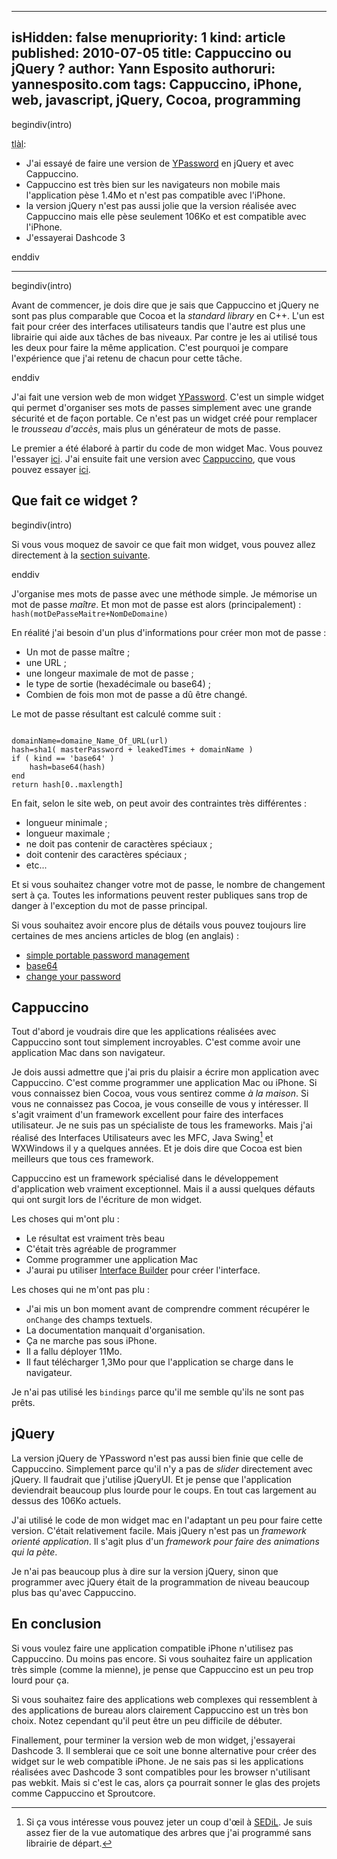 -----
isHidden:       false
menupriority:   1
kind:           article
published: 2010-07-05
title: Cappuccino ou jQuery ?
author: Yann Esposito
authoruri: yannesposito.com
tags:  Cappuccino, iPhone, web, javascript, jQuery, Cocoa, programming
-----

begindiv(intro)

<abbr title="Trop long à lire">tlàl</abbr>:

* J'ai essayé de faire une version de [YPassword](http://yannesposito.com/Softwares/YPassword.html) en jQuery et avec Cappuccino.
* Cappuccino est très bien sur les navigateurs non mobile mais l'application pèse 1.4Mo et n'est pas compatible avec l'iPhone.
* la version jQuery n'est pas aussi jolie que la version réalisée avec Cappuccino mais elle pèse seulement 106Ko et est compatible avec l'iPhone.
* J'essayerai Dashcode 3

enddiv

---

begindiv(intro)

Avant de commencer, je dois dire que je sais que Cappuccino et jQuery ne sont pas plus comparable que Cocoa et la *standard library* en C++. L'un est fait pour créer des interfaces utilisateurs tandis que l'autre est plus une librairie qui aide aux tâches de bas niveaux.
Par contre je les ai utilisé tous les deux pour faire la même application. C'est pourquoi je compare l'expérience que j'ai retenu de chacun pour cette tâche.

enddiv

J'ai fait une version web de mon widget [YPassword](http://yannesposito.com/Softwares/YPassword.html).
C'est un simple widget qui permet d'organiser ses mots de passes simplement avec une grande sécurité et de façon portable. 
Ce n'est pas un widget créé pour remplacer le *trousseau d'accès*, mais
plus un générateur de mots de passe.

Le premier a été élaboré à partir du code de mon widget Mac.
Vous pouvez l'essayer [ici](http://yannesposito.com/YPassword.old).
J'ai ensuite fait une version avec [Cappuccino](http://cappuccino.org), que vous pouvez  essayer [ici](http://yannesposito.com/YPassword).

## Que fait ce widget ?

begindiv(intro)

Si vous vous moquez de savoir ce que fait mon widget, vous pouvez allez directement à la [section suivante](#cappuccino).

enddiv

J'organise mes mots de passe avec une méthode simple.
Je mémorise un mot de passe *maître*. Et mon mot de passe est alors (principalement) : 
<code class="ruby">hash(motDePasseMaitre+NomDeDomaine)</code>

En réalité j'ai besoin d'un plus d'informations pour créer mon mot de passe :

* Un mot de passe maître ;
* une URL ;
* une longeur maximale de mot de passe ;
* le type de sortie (hexadécimale ou base64) ;
* Combien de fois mon mot de passe a dû être changé.

Le mot de passe résultant est calculé comme suit :

<code class="ruby">
domainName=domaine_Name_Of_URL(url)
hash=sha1( masterPassword + leakedTimes + domainName )
if ( kind == 'base64' )
    hash=base64(hash)
end
return hash[0..maxlength]
</code>

En fait, selon le site web, on peut avoir des contraintes très différentes :

* longueur minimale ;
* longueur maximale ;
* ne doit pas contenir de caractères spéciaux ;
* doit contenir des caractères spéciaux ;
* etc...

Et si vous souhaitez changer votre mot de passe, le nombre de changement sert à ça.
Toutes les informations peuvent rester publiques sans trop de danger à l'exception du mot de passe principal.

Si vous souhaitez avoir encore plus de détails vous pouvez toujours lire certaines de mes anciens articles de blog (en anglais) :

* [simple portable password management](http://yannesposito.com/YBlog/Computer/Entr%C3%A9es/2008/7/30_Easy%2C_secure_and_portable_password_management_system.html)
* [base64](http://yannesposito.com/YBlog/Computer/Entrées/2009/3/15_Shorter_Password_with_the_same_efficiency.html)
* [change your password](http://yannesposito.com/YBlog/Computer/Entr%C3%A9es/2009/4/11_Be_able_to_change_your_password.html)

## Cappuccino

Tout d'abord je voudrais dire que les applications réalisées avec Cappuccino sont tout simplement incroyables.
C'est comme avoir une application Mac dans son navigateur.

Je dois aussi admettre que j'ai pris du plaisir a écrire mon application avec Cappuccino.
C'est comme programmer une application Mac ou iPhone.
Si vous connaissez bien Cocoa, vous vous sentirez comme *à la maison*.
Si vous ne connaissez pas Cocoa, je vous conseille de vous y intéresser.
Il s'agit vraiment d'un framework excellent pour faire des interfaces utilisateur.
Je ne suis pas un spécialiste de tous les frameworks.
Mais j'ai réalisé des Interfaces Utilisateurs avec les MFC, Java Swing[^1] et WXWindows il y a quelques années.
Et je dois dire que Cocoa est bien meilleurs que tous ces framework.

[^1]: Si ça vous intéresse vous pouvez jeter un coup d'œil à [SEDiL](http://labh-curien.univ-st-etienne.fr/informatique/SEDiL/). Je suis assez fier de la vue automatique des arbres que j'ai programmé sans librairie de départ.

Cappuccino est un framework spécialisé dans le développement d'application web vraiment exceptionnel. Mais il a aussi quelques défauts qui ont surgit lors de l'écriture de mon widget.

Les choses qui m'ont plu :

* Le résultat est vraiment très beau
* C'était très agréable de programmer
* Comme programmer une application Mac
* J'aurai pu utiliser [Interface Builder](http://developer.apple.com/technologies/tools/xcode.html) pour créer l'interface.

Les choses qui ne m'ont pas plu :

* J'ai mis un bon moment avant de comprendre comment récupérer le `onChange` des champs textuels.
* La documentation manquait d'organisation.
* Ça ne marche pas sous iPhone.
* Il a fallu déployer 11Mo.
* Il faut télécharger 1,3Mo pour que l'application se charge dans le navigateur.

Je n'ai pas utilisé les `bindings` parce qu'il me semble qu'ils ne sont pas prêts.

## jQuery

La version jQuery de YPassword n'est pas aussi bien finie que celle de Cappuccino. Simplement parce qu'il n'y a pas de *slider* directement avec jQuery. Il faudrait que j'utilise jQueryUI. Et je pense que l'application deviendrait beaucoup plus lourde pour le coups. En tout cas largement au dessus des 106Ko actuels.

J'ai utilisé le code de mon widget mac en l'adaptant un peu pour faire cette version. C'était relativement facile. Mais jQuery n'est pas un *framework orienté application*. Il s'agit plus d'un *framework pour faire des animations qui la pète*.

[^2]: I don't want to feel like a *troll* I use jQuery to make some *dark side* animation on this blog. But the javascript on my blog is not needed except for commenting.

Je n'ai pas beaucoup plus à dire sur la version jQuery, sinon que programmer avec jQuery était de la programmation de niveau beaucoup plus bas qu'avec Cappuccino.

## En conclusion

Si vous voulez faire une application compatible iPhone n'utilisez pas Cappuccino. Du moins pas encore.
Si vous souhaitez faire un application très simple (comme la mienne), je pense que Cappuccino est un peu trop lourd pour ça.

Si vous souhaitez faire des applications web complexes qui ressemblent à des applications de bureau alors clairement Cappuccino est un très bon choix.
Notez cependant qu'il peut être un peu difficile de débuter.

Finallement, pour terminer la version web de mon widget, j'essayerai Dashcode 3.
Il semblerai que ce soit une bonne alternative pour créer des widget sur le web compatible iPhone.
Je ne sais pas si les applications réalisées avec Dashcode 3 sont compatibles pour les browser n'utilisant pas webkit. Mais si c'est le cas, alors ça pourrait sonner le glas des projets comme Cappuccino et Sproutcore.
